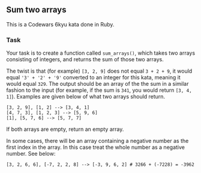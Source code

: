 ## Sum two arrays

This is a Codewars 6kyu kata done in Ruby.

### Task

Your task is to create a function called `sum_arrays()`, which takes two arrays consisting of integers, and returns the sum of those two arrays.

The twist is that (for example) `[3, 2, 9]` does not equal `3 + 2 + 9`, it would equal `'3' + '2' + '9'` converted to an integer for this kata, meaning it would equal `329`. The output should be an array of the the sum in a similar fashion to the input (for example, if the sum is `341`, you would return `[3, 4, 1]`). Examples are given below of what two arrays should return.

```text
[3, 2, 9], [1, 2] --> [3, 4, 1]
[4, 7, 3], [1, 2, 3] --> [5, 9, 6]
[1], [5, 7, 6] --> [5, 7, 7]
```

If both arrays are empty, return an empty array.

In some cases, there will be an array containing a negative number as the first index in the array. In this case treat the whole number as a negative number. See below:

```text
[3, 2, 6, 6], [-7, 2, 2, 8] --> [-3, 9, 6, 2] # 3266 + (-7228) = -3962
```

